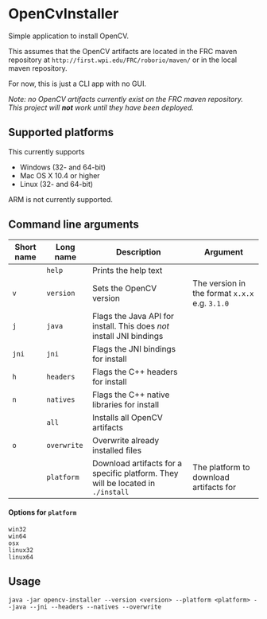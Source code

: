 # OpenCvInstaller
Simple application to install OpenCV.

This assumes that the OpenCV artifacts are located in the FRC maven repository at `http://first.wpi.edu/FRC/roborio/maven/` or in the local maven repository.

For now, this is just a CLI app with no GUI.

_Note: no OpenCV artifacts currently exist on the FRC maven repository. This project will **not** work until they have been deployed._

## Supported platforms
This currently supports  

- Windows (32- and 64-bit)  
- Mac OS X 10.4 or higher  
- Linux (32- and 64-bit)  

ARM is not currently supported.

## Command line arguments

Short name | Long name | Description | Argument
---|---|---|---
| | `help` | Prints the help text | 
`v` | `version` | Sets the OpenCV version | The version in the format `x.x.x` e.g. `3.1.0`
`j` | `java` | Flags the Java API for install. This does _not_ install JNI bindings
`jni` | `jni` | Flags the JNI bindings for install
`h` | `headers` | Flags the C++ headers for install
`n` | `natives` | Flags the C++ native libraries for install
| | `all` | Installs all OpenCV artifacts
| `o` | `overwrite` | Overwrite already installed files
| | `platform` | Download artifacts for a specific platform. They will be located in `./install` | The platform to download artifacts for

#### Options for `platform`
```
win32
win64
osx
linux32
linux64
```

## Usage
```
java -jar opencv-installer --version <version> --platform <platform> --java --jni --headers --natives --overwrite
```
